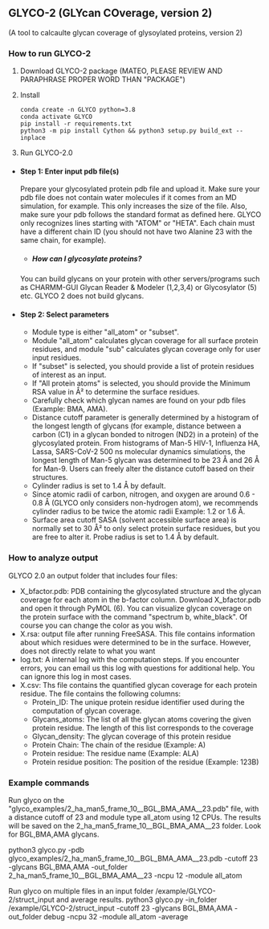 ## GLYCO-2 (GLYcan COverage, version 2) <br />
(A tool to calcaulte glycan coverage of glysoylated proteins, version 2)

### How to run GLYCO-2

1. Download GLYCO-2 package (MATEO, PLEASE REVIEW AND PARAPHRASE PROPER WORD THAN "PACKAGE")

2. Install 

       conda create -n GLYCO python=3.8
       conda activate GLYCO
       pip install -r requirements.txt
       python3 -m pip install Cython && python3 setup.py build_ext --inplace
   
4. Run GLYCO-2.0
* #### Step 1: Enter input pdb file(s)
    Prepare your glycosylated protein pdb file and upload it.
Make sure your pdb file does not contain water molecules if it comes from an MD simulation, for example. 
This only increases the size of the file. 
Also, make sure your pdb follows the standard format as defined here. GLYCO only recognizes lines starting with "ATOM" or "HETA".
Each chain must have a different chain ID (you should not have two Alanine 23 with the same chain, for example).

    * ##### How can I glycosylate proteins?
    You can build glycans on your protein with other servers/programs such as CHARMM-GUI Glycan Reader & Modeler (1,2,3,4) or Glycosylator (5) etc. GLYCO 2 does not build glycans.

* #### Step 2: Select parameters
  - Module type is either "all_atom" or "subset".
  - Module "all_atom" calculates glycan coverage for all surface protein residues, and module "sub" calculates glycan coverage only for user input residues.
  - If "subset" is selected, you should provide a list of protein residues of interest as an input.
  - If "All protein atoms" is selected, you should provide the Minimum RSA value in Å² to determine the surface residues.
  - Carefully check which glycan names are found on your pdb files (Example: BMA, AMA).
  - Distance cutoff parameter is generally determined by a histogram of the longest length of glycans (for example, distance between a carbon (C1) in a glycan bonded to nitrogen (ND2) in a protein) of the glycosylated protein. From histograms of Man-5 HIV-1, Influenza HA, Lassa, SARS-CoV-2 500 ns molecular dynamics simulations, the longest length of Man-5 glycan was determined to be 23 Å and 26 Å for Man-9. Users can freely alter the distance cutoff based on their structures.
  - Cylinder radius is set to 1.4 Å by default.
  - Since atomic radii of carbon, nitrogen, and oxygen are around 0.6 - 0.8 Å (GLYCO only considers non-hydrogen atom), we recommends cylinder radius to be twice the atomic radii Example: 1.2 or 1.6 Å.
  - Surface area cutoff SASA (solvent accessible surface area) is normally set to 30 Å² to only select protein surface residues, but you are free to alter it. Probe radius is set to 1.4 Å by default.

### How to analyze output
GLYCO 2.0 an output folder that includes four files:
  - X_bfactor.pdb: PDB containing the glycosylated structure and the glycan coverage for each atom in the b-factor column.
Download X_bfactor.pdb and open it through PyMOL (6). You can visualize glycan coverage on the protein surface with the command "spectrum b, white_black". Of course you can change the color as you wish.
  - X.rsa: output file after running FreeSASA. This file contains information about which residues were determined to be in the surface.
However, does not directly relate to what you want
  - log.txt: A internal log with the computation steps. If you encounter errors, you can email us this log with questions for additional help.
You can ignore this log in most cases.
  - X.csv: Ths file contains the quantified glycan coverage for each protein residue. The file contains the following columns:  
    - Protein_ID: The unique protein residue identifier used during the computation of glycan coverage.
    - Glycans_atoms: The list of all the glycan atoms covering the given protein residue. The length of this list corresponds to the coverage
    - Glycan_density: The glycan coverage of this protein residue
    - Protein Chain: The chain of the residue (Example: A)
    - Protein residue: The residue name (Example: ALA)
    - Protein residue position: The position of the residue (Example: 123B)

### Example commands

Run glyco on the "glyco_examples/2_ha_man5_frame_10__BGL_BMA_AMA__23.pdb" file, with a distance cutoff of 23 and module type all_atom using 12 CPUs. The results will be saved on the 2_ha_man5_frame_10__BGL_BMA_AMA__23 folder.
Look for BGL,BMA,AMA glycans.

python3 glyco.py -pdb glyco_examples/2_ha_man5_frame_10__BGL_BMA_AMA__23.pdb -cutoff 23 -glycans BGL,BMA,AMA -out_folder 2_ha_man5_frame_10__BGL_BMA_AMA__23 -ncpu 12 -module all_atom

Run glyco on multiple files in an input folder /example/GLYCO-2/struct_input and average results. 
python3 glyco.py -in_folder /example/GLYCO-2/struct_input -cutoff 23 -glycans BGL,BMA,AMA -out_folder debug -ncpu 32 -module all_atom -average 
